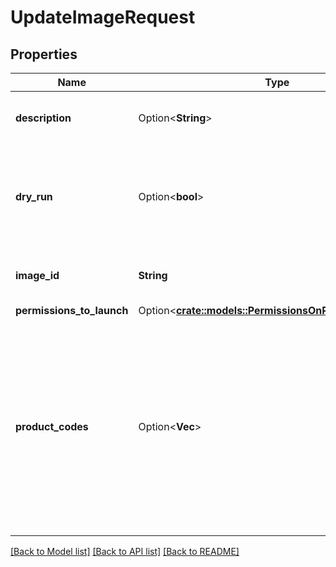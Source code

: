 # UpdateImageRequest

## Properties

Name | Type | Description | Notes
------------ | ------------- | ------------- | -------------
**description** | Option<**String**> | A new description for the image. | [optional]
**dry_run** | Option<**bool**> | If true, checks whether you have the required permissions to perform the action. | [optional]
**image_id** | **String** | The ID of the OMI you want to modify. | 
**permissions_to_launch** | Option<[**crate::models::PermissionsOnResourceCreation**](PermissionsOnResourceCreation.md)> |  | [optional]
**product_codes** | Option<**Vec<String>**> | The product codes associated with the OMI. Any previously set value is deleted. Make sure to specify all product codes you want to associate with the OMI. | [optional]

[[Back to Model list]](../README.md#documentation-for-models) [[Back to API list]](../README.md#documentation-for-api-endpoints) [[Back to README]](../README.md)


